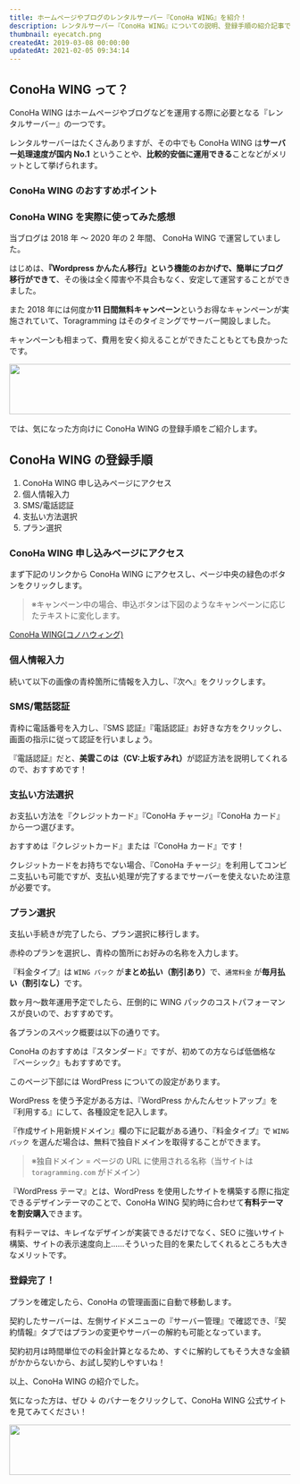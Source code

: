 ```yaml
---
title: ホームページやブログのレンタルサーバー『ConoHa WING』を紹介！
description: レンタルサーバー『ConoHa WING』についての説明、登録手順の紹介記事です。実際に2年間使用した評価を交えて、良いところを説明します。
thumbnail: eyecatch.png
createdAt: 2019-03-08 00:00:00
updatedAt: 2021-02-05 09:34:14
---
```


## ConoHa WING って？

ConoHa WING はホームページやブログなどを運用する際に必要となる『レンタルサーバー』の一つです。

レンタルサーバーはたくさんありますが、その中でも ConoHa WING は<span class="marker-red">**サーバー処理速度が国内 No.1**</span> ということや、<span class="marker-blue">**比較的安価に運用できる**</span>ことなどがメリットとして挙げられます。

### ConoHa WING のおすすめポイント

<list :items="[
  'サーバー処理速度が業界ナンバーワン',
  '他社サーバーからのサイト引っ越しが簡単（Wordpressかんたん移行）',
  '値段が安い',
  '公式ャラが可愛い',
]"></list>

<img-in-post src="mikumo-conoha.png" alt="美雲このは" width="384"></img-in-post>

### ConoHa WING を実際に使ってみた感想

当ブログは 2018 年 ～ 2020 年の 2 年間、 ConoHa WING で運営していました。

はじめは、<span class="marker-blue">**『Wordpress かんたん移行』という機能のおかげで、簡単にブログ移行ができて**</span>、その後は全く障害や不具合もなく、安定して運営することができました。

また 2018 年には何度か<span class="marker-red">**11 日間無料キャンペーン**</span>というお得なキャンペーンが実施されていて、Toragramming はそのタイミングでサーバー開設しました。

キャンペーンも相まって、費用を安く抑えることができたこともとても良かったです。

<a href="https://px.a8.net/svt/ejp?a8mat=35HMAS+EEKKOI+50+5SEKLD" target="_blank" rel="nofollow noopener noreferrer">
<img border="0" width="728" height="90" alt="" src="https://www23.a8.net/svt/bgt?aid=190618660871&amp;wid=001&amp;eno=01&amp;mid=s00000000018035004000&amp;mc=1"></a>
<img border="0" width="1" height="1" src="https://www19.a8.net/0.gif?a8mat=35HMAS+EEKKOI+50+5SEKLD" alt="">

では、気になった方向けに ConoHa WING の登録手順をご紹介します。

## ConoHa WING の登録手順

1. ConoHa WING 申し込みページにアクセス
2. 個人情報入力
3. SMS/電話認証
4. 支払い方法選択
5. プラン選択

### ConoHa WING 申し込みページにアクセス

まず下記のリンクから ConoHa WING にアクセスし、ページ中央の緑色のボタンをクリックします。

> ※キャンペーン中の場合、申込ボタンは下図のようなキャンペーンに応じたテキストに変化します。

<a href="https://t.afi-b.com/visit.php?guid=ON&amp;a=Z10349Q-X3483711&amp;p=S6794820" target="_blank" rel="nofollow noopener noreferrer">ConoHa WING(コノハウィング)</a>

<img-in-post src="conoha-entry01.png" alt="ConoHa WING 登録手順1"></img-in-post>

### 個人情報入力

続いて以下の画像の青枠箇所に情報を入力し、『次へ』をクリックします。

<img-in-post src="conoha-entry02.png" alt="ConoHa WING 登録手順2"></img-in-post>

### SMS/電話認証

青枠に電話番号を入力し、『SMS 認証』『電話認証』お好きな方をクリックし、画面の指示に従って認証を行いましょう。

『電話認証』だと、<span class="marker-blue">**美雲このは（CV:上坂すみれ）**</span>が認証方法を説明してくれるので、おすすめです！

<img-in-post src="conoha-entry03.png" alt="ConoHa WING 登録手順3"></img-in-post>

### 支払い方法選択

お支払い方法を『クレジットカード』『ConoHa チャージ』『ConoHa カード』から一つ選びます。

おすすめは『クレジットカード』または『ConoHa カード』です！

クレジットカードをお持ちでない場合、『ConoHa チャージ』を利用してコンビニ支払いも可能ですが、支払い処理が完了するまでサーバーを使えないため注意が必要です。

<img-in-post src="conoha-entry04.png" alt="ConoHa WING 登録手順4"></img-in-post>

### プラン選択

支払い手続きが完了したら、プラン選択に移行します。

赤枠のプランを選択し、青枠の箇所にお好みの名称を入力します。<br>

<img-in-post src="conoha-entry05.png" alt="ConoHa WING 登録手順5"></img-in-post>

<alert>

『料金タイプ』は `WING パック` が<span class="marker-blue">**まとめ払い（割引あり）**</span>で、`通常料金` が<span class="marker-blue">**毎月払い（割引なし）**</span>です。

数ヶ月～数年運用予定でしたら、圧倒的に WING パックのコストパフォーマンスが良いので、おすすめです。

</alert>

各プランのスペック概要は以下の通りです。

ConoHa のおすすめは『スタンダード』ですが、初めての方ならば低価格な『ベーシック』もおすすめです。

<img-in-post src="conoha-plans.png" alt="ConoHa WING プラン一覧"></img-in-post>

このページ下部には WordPress についての設定があります。

WordPress を使う予定がある方は、『WordPress かんたんセットアップ』を『利用する』にして、各種設定を記入します。

<img-in-post src="conoha-entry06.png" alt="ConoHa WING 登録手順6"></img-in-post>

<alert>

『作成サイト用新規ドメイン』欄の下に記載がある通り、『料金タイプ』で `WING パック` を選んだ場合は、無料で独自ドメインを取得することができます。

> ※独自ドメイン = ページの URL に使用される名称（当サイトは `toragramming.com` がドメイン）

</alert>

<alert type=success>

『WordPress テーマ』とは、WordPress を使用したサイトを構築する際に指定できるデザインテーマのことで、ConoHa WING 契約時に合わせて**有料テーマを割安購入**できます。

<div class="mt-4"></div>

有料テーマは、キレイなデザインが実装できるだけでなく、SEO に強いサイト構築、サイトの表示速度向上……そういった目的を果たしてくれるところも大きなメリットです。

</alert>

### 登録完了！

プランを確定したら、ConoHa の管理画面に自動で移動します。

契約したサーバーは、左側サイドメニューの『サーバー管理』で確認でき、『契約情報』タブではプランの変更やサーバーの解約も可能となっています。

<img-in-post src="conoha-entry07.png" alt="ConoHa WING 登録手順7"></img-in-post>

<chat face="toragra">

契約初月は時間単位での料金計算となるため、すぐに解約してもそう大きな金額がかからないから、お試し契約しやすいね！

</chat>

以上、ConoHa WING の紹介でした。

気になった方は、ぜひ ↓ のバナーをクリックして、ConoHa WING 公式サイトを見てみてください！

<a href="https://px.a8.net/svt/ejp?a8mat=35HMAS+EEKKOI+50+5SEKLD" target="_blank" rel="nofollow noopener noreferrer">
<img border="0" width="728" height="90" alt="" src="https://www23.a8.net/svt/bgt?aid=190618660871&amp;wid=001&amp;eno=01&amp;mid=s00000000018035004000&amp;mc=1"></a>
<img border="0" width="1" height="1" src="https://www19.a8.net/0.gif?a8mat=35HMAS+EEKKOI+50+5SEKLD" alt="">

